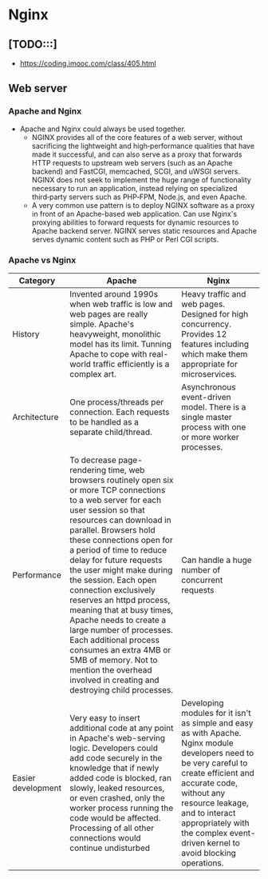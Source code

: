 # Nginx
## [TODO:::]
* https://coding.imooc.com/class/405.html


## Web server
### Apache and Nginx 
* Apache and Nginx could always be used together. 
	- NGINX provides all of the core features of a web server, without sacrificing the lightweight and high‑performance qualities that have made it successful, and can also serve as a proxy that forwards HTTP requests to upstream web servers (such as an Apache backend) and FastCGI, memcached, SCGI, and uWSGI servers. NGINX does not seek to implement the huge range of functionality necessary to run an application, instead relying on specialized third‑party servers such as PHP‑FPM, Node.js, and even Apache.
	- A very common use pattern is to deploy NGINX software as a proxy in front of an Apache-based web application. Can use Nginx's proxying abilities to forward requests for dynamic resources to Apache backend server. NGINX serves static resources and Apache serves dynamic content such as PHP or Perl CGI scripts. 

### Apache vs Nginx 

| Category           | Apache   | Nginx         |
|--------------------|---------------------------------------------------------------------------------------------------------------------------------------------------------------------------------------------------------------------------------------------------------------------------------------------------------------------------------------------------------------------------------------------------------------------------------------------------------------------------------------------------------------------------------------------------------------------------------------------------------------|------------------------------------------------------------------------------------------------------------------------------------------------------------------------------------------------------------------------------------------------------------------------------------------| 
| History            | Invented around 1990s when web traffic is low and web pages are really simple. Apache's heavyweight, monolithic model has its limit. Tunning Apache to cope with real-world traffic efficiently is a complex art. | Heavy traffic and web pages. Designed for high concurrency. Provides 12 features including which make them appropriate for microservices. |
| Architecture       | One process/threads per connection. Each requests to be handled as a separate child/thread. | Asynchronous event-driven model. There is a single master process with one or more worker processes. |
| Performance        | To decrease page-rendering time, web browsers routinely open six or more TCP connections to a web server for each user session so that resources can download in parallel. Browsers hold these connections open for a period of time to reduce delay for future requests the user might make during the session. Each open connection exclusively reserves an httpd process, meaning that at busy times, Apache needs to create a large number of processes. Each additional process consumes an extra 4MB or 5MB of memory. Not to mention the overhead involved in creating and destroying child processes. | Can handle a huge number of concurrent requests | 
| Easier development | Very easy to insert additional code at any point in Apache's web-serving logic. Developers could add code securely in the knowledge that if newly added code is blocked, ran slowly, leaked resources, or even crashed, only the worker process running the code would be affected. Processing of all other connections would continue undisturbed | Developing modules for it isn't as simple and easy as with Apache. Nginx module developers need to be very careful to create efficient and accurate code, without any resource leakage, and to interact appropriately with the complex event-driven kernel to avoid blocking operations. | 



